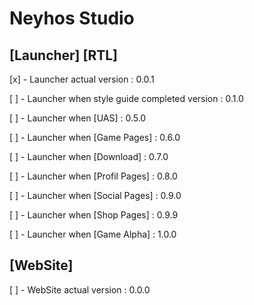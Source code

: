 # Neyhos Studio

## [Launcher] [RTL]

[x] - Launcher actual version : 0.0.1

[ ] - Launcher when style guide completed version : 0.1.0

[ ] - Launcher when [UAS] : 0.5.0

[ ] - Launcher when [Game Pages] : 0.6.0

[ ] - Launcher when [Download] : 0.7.0

[ ] - Launcher when [Profil Pages] : 0.8.0

[ ] - Launcher when [Social Pages] : 0.9.0

[ ] - Launcher when [Shop Pages] : 0.9.9

[ ] - Launcher when [Game Alpha] : 1.0.0

## [WebSite]

[ ] - WebSite actual version : 0.0.0

